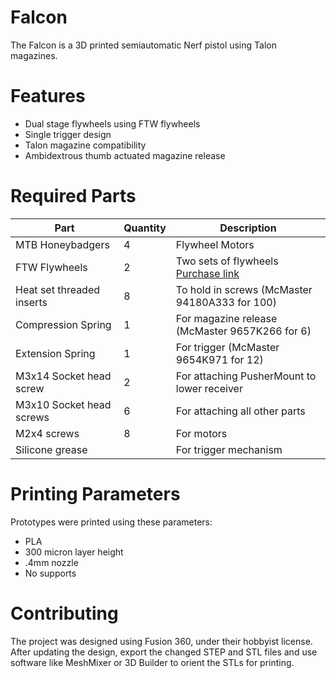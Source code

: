 
# Falcon

The Falcon is a 3D printed semiautomatic Nerf pistol using Talon magazines.

# Features
- Dual stage flywheels using FTW flywheels
- Single trigger design
- Talon magazine compatibility
- Ambidextrous thumb actuated magazine release

# Required Parts

|Part             |Quantity  |Description                                                 |
|-----------------|----------|------------------------------------------------------------|
|MTB Honeybadgers |4         |Flywheel Motors                                             |
|FTW Flywheels    |2         |Two sets of flywheels [Purchase link](https://blogderrikksun.com/product/mini-flywheels-set-for-pigeon-and-other-ftw-blasters/)                                                   |
|Heat set threaded inserts| 8 | To hold in screws (McMaster 94180A333 for 100)            |
|Compression Spring       | 1 | For magazine release (McMaster 9657K266 for 6)            |
|Extension Spring         | 1 | For trigger (McMaster 9654K971 for 12)                    |
|M3x14 Socket head screw  | 2 | For attaching PusherMount to lower receiver               |
|M3x10 Socket head screws | 6 | For attaching all other parts                             |
|M2x4 screws              | 8 | For motors                                                |
|Silicone grease          |   | For trigger mechanism                                     |

# Printing Parameters
Prototypes were printed using these parameters:
- PLA
- 300 micron layer height
- .4mm nozzle
- No supports

# Contributing
The project was designed using Fusion 360, under their hobbyist license. After updating the design, export the changed STEP and STL files and use software like MeshMixer or 3D Builder to orient the STLs for printing. 

